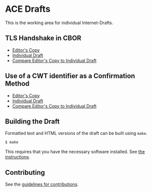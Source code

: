 # ACE Drafts

This is the working area for individual Internet-Drafts.

## TLS Handshake in CBOR

* [Editor's Copy](https://jimsch.github.io/randomDrafts/#go.draft-schaad-ace-tls-cbor-handshake.html)
* [Individual Draft](https://tools.ietf.org/html/draft-schaad-ace-tls-cbor-handshake)
* [Compare Editor's Copy to Individual Draft](https://jimsch.github.io/randomDrafts/#go.draft-schaad-ace-tls-cbor-handshake.diff)

## Use of a CWT identifier as a Confirmation Method

* [Editor's Copy](https://jimsch.github.io/randomDrafts/#go.draft-schaad-cnf-cwt-id.html)
* [Individual Draft](https://tools.ietf.org/html/draft-schaad-cnf-cwt-id)
* [Compare Editor's Copy to Individual Draft](https://jimsch.github.io/randomDrafts/#go.draft-schaad-cnf-cwt-id.diff)

## Building the Draft

Formatted text and HTML versions of the draft can be built using `make`.

```sh
$ make
```

This requires that you have the necessary software installed.  See
[the instructions](https://github.com/martinthomson/i-d-template/blob/master/doc/SETUP.md).


## Contributing

See the
[guidelines for contributions](https://github.com/jimsch/randomDrafts/blob/master/CONTRIBUTING.md).
